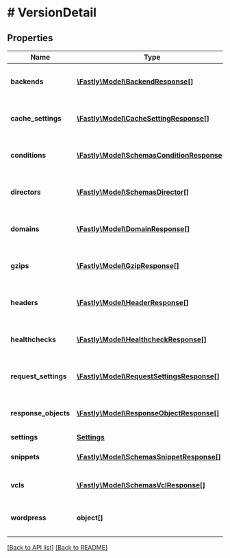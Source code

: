 # # VersionDetail

## Properties

Name | Type | Description | Notes
------------ | ------------- | ------------- | -------------
**backends** | [**\Fastly\Model\BackendResponse[]**](BackendResponse.md) | List of backends associated to this service. | [optional] 
**cache_settings** | [**\Fastly\Model\CacheSettingResponse[]**](CacheSettingResponse.md) | List of cache settings associated to this service. | [optional] 
**conditions** | [**\Fastly\Model\SchemasConditionResponse[]**](SchemasConditionResponse.md) | List of conditions associated to this service. | [optional] 
**directors** | [**\Fastly\Model\SchemasDirector[]**](SchemasDirector.md) | List of directors associated to this service. | [optional] 
**domains** | [**\Fastly\Model\DomainResponse[]**](DomainResponse.md) | List of domains associated to this service. | [optional] 
**gzips** | [**\Fastly\Model\GzipResponse[]**](GzipResponse.md) | List of gzip rules associated to this service. | [optional] 
**headers** | [**\Fastly\Model\HeaderResponse[]**](HeaderResponse.md) | List of headers associated to this service. | [optional] 
**healthchecks** | [**\Fastly\Model\HealthcheckResponse[]**](HealthcheckResponse.md) | List of healthchecks associated to this service. | [optional] 
**request_settings** | [**\Fastly\Model\RequestSettingsResponse[]**](RequestSettingsResponse.md) | List of request settings for this service. | [optional] 
**response_objects** | [**\Fastly\Model\ResponseObjectResponse[]**](ResponseObjectResponse.md) | List of response objects for this service. | [optional] 
**settings** | [**Settings**](Settings.md) |  | [optional] 
**snippets** | [**\Fastly\Model\SchemasSnippetResponse[]**](SchemasSnippetResponse.md) | List of VCL snippets for this service. | [optional] 
**vcls** | [**\Fastly\Model\SchemasVclResponse[]**](SchemasVclResponse.md) | List of VCL files for this service. | [optional] 
**wordpress** | **object[]** | A list of Wordpress rules with this service. | [optional] 


[[Back to API list]](../../README.md#endpoints) [[Back to README]](../../README.md)
